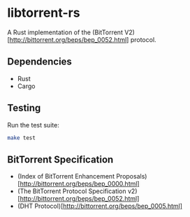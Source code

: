 # libtorrent-rs

A Rust implementation of the (BitTorrent V2)[http://bittorrent.org/beps/bep_0052.html] protocol.

## Dependencies
- Rust
- Cargo

## Testing
Run the test suite:
```bash
make test
```

## BitTorrent Specification

- (Index of BitTorrent Enhancement Proposals)[http://bittorrent.org/beps/bep_0000.html]
- (The BitTorrent Protocol Specification v2)[http://bittorrent.org/beps/bep_0052.html]
- (DHT Protocol)[http://bittorrent.org/beps/bep_0005.html]
